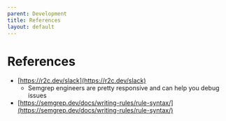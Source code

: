 ```yaml
---
parent: Development
title: References
layout: default
---
```


# References

* [https://r2c.dev/slack](https://r2c.dev/slack)
  * Semgrep engineers are pretty responsive and can help you debug issues
* [https://semgrep.dev/docs/writing-rules/rule-syntax/](https://semgrep.dev/docs/writing-rules/rule-syntax/)

 

